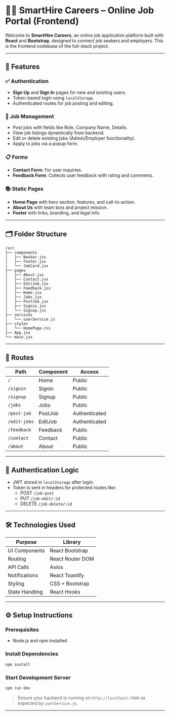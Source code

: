 # 🧑‍💼 SmartHire Careers – Online Job Portal (Frontend)

Welcome to **SmartHire Careers**, an online job application platform built with **React** and **Bootstrap**, designed to connect job seekers and employers. This is the frontend codebase of the full-stack project.

---

## 🚀 Features

### ✅ Authentication
- **Sign Up** and **Sign In** pages for new and existing users.
- Token-based login using `localStorage`.
- Authenticated routes for job posting and editing.

### 💼 Job Management
- Post jobs with fields like Role, Company Name, Details.
- View job listings dynamically from backend.
- Edit or delete existing jobs (Admin/Employer functionality).
- Apply to jobs via a popup form.

### 📋 Forms
- **Contact Form**: For user inquiries.
- **Feedback Form**: Collects user feedback with rating and comments.

### 📚 Static Pages
- **Home Page** with hero section, features, and call-to-action.
- **About Us** with team bios and project mission.
- **Footer** with links, branding, and legal info.

---

## 🗂️ Folder Structure

```
/src
├── components
│   ├── Navbar.jsx
│   ├── Footer.jsx
│   └── JobCard.jsx
├── pages
│   ├── About.jsx
│   ├── Contact.jsx
│   ├── EditJob.jsx
│   ├── Feedback.jsx
│   ├── Home.jsx
│   ├── Jobs.jsx
│   ├── PostJob.jsx
│   ├── Signin.jsx
│   └── Signup.jsx
├── services
│   └── userService.js
├── styles
│   └── HomePage.css
├── App.jsx
└── main.jsx
```

---

## 🔗 Routes

| Path           | Component     | Access         |
|----------------|---------------|----------------|
| `/`            | Home          | Public         |
| `/signin`      | Signin        | Public         |
| `/signup`      | Signup        | Public         |
| `/jobs`        | Jobs          | Public         |
| `/post-job`    | PostJob       | Authenticated  |
| `/edit-jobs`   | EditJob       | Authenticated  |
| `/feedback`    | Feedback      | Public         |
| `/contact`     | Contact       | Public         |
| `/about`       | About         | Public         |

---

## 🔐 Authentication Logic

- JWT stored in `localStorage` after login.
- Token is sent in headers for protected routes like:
  - POST `/job-post`
  - PUT `/job-edit/:id`
  - DELETE `/job-delete/:id`

---

## 🛠️ Technologies Used

| Purpose        | Library              |
|----------------|----------------------|
| UI Components  | React Bootstrap      |
| Routing        | React Router DOM     |
| API Calls      | Axios                |
| Notifications  | React Toastify       |
| Styling        | CSS + Bootstrap      |
| State Handling | React Hooks          |

---

## ⚙️ Setup Instructions

### Prerequisites
- Node.js and npm installed

### Install Dependencies

```bash
npm install
```

### Start Development Server

```bash
npm run dev
```

> Ensure your backend is running on `http://localhost:7800` as expected by `userService.js`.

---
